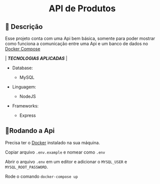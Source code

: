 <h1 align='center'> API de Produtos </h1>

## :whale: Descrição
Esse projeto conta com uma Api bem básica, somente para poder mostrar como funciona a comunicação entre uma Api e um banco de dados no [Docker Compose](https://docs.docker.com/compose/install/)

| ***TECNOLOGIAS APLICADAS*** |

* Database:
  * MySQL

* Linguagem:
  * NodeJS
* Frameworks:

    * Express
## :running:Rodando a Api
Precisa ter o [Docker](https://www.docker.com/) instalado na sua máquina.

Copiar arquivo ```.env.example```  e nomear como ```.env```

Abrir o arquivo ```.env``` em um editor e adicionar o ```MYSQL_USER``` e ```MYSQL_ROOT_PASSWORD```.

Rode o comando ```docker-compose up```
